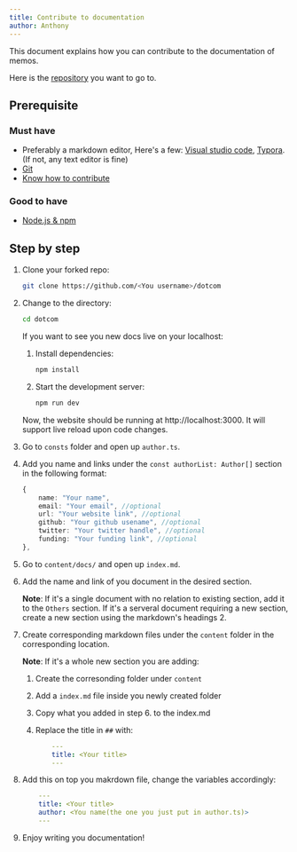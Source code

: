 ```yaml
---
title: Contribute to documentation
author: Anthony
---
```


This document explains how you can contribute to the documentation of memos.

Here is the [repository](https://github.com/usememos/dotcom) you want to go to.

## Prerequisite

### Must have
- Preferably a markdown editor, Here's a few: [Visual studio code](https://code.visualstudio.com/), [Typora](https://typora.io/). (If not, any text editor is fine)
- [Git](https://git-scm.com/downloads)
- [Know how to contribute](https://docs.github.com/en/get-started/quickstart/contributing-to-projects)

### Good to have

- [Node.js & npm](https://docs.npmjs.com/downloading-and-installing-node-js-and-npm)

## Step by step

1. Clone your forked repo:
    ```bash
    git clone https://github.com/<You username>/dotcom
    ```
2. Change to the directory:
    ```bash
    cd dotcom
    ```

    If you want to see you new docs live on your localhost:
    
    1. Install dependencies:
        ```bash
        npm install
        ```
    2. Start the development server:

        ```bash
        npm run dev
        ```

    Now, the website should be running at http://localhost:3000. It will support live reload upon code changes.

3. Go to `consts` folder and open up `author.ts`.
4. Add you name and links under the `const authorList: Author[]` section in the following format:

    ```typescript
    {
        name: "Your name",
        email: "Your email", //optional
        url: "Your website link", //optional
        github: "Your github usename", //optional
        twitter: "Your twitter handle", //optional
        funding: "Your funding link", //optional
    },
    ```
5. Go to `content/docs/` and open up `index.md`.
6. Add the name and link of you document in the desired section. 

    **Note**: If it's a single document with no relation to existing section, add it to the `Others` section. If it's a serveral document requiring a new section, create a new section using the markdown's headings 2.
7. Create corresponding markdown files under the `content` folder in the corresponding location.

    **Note**: If it's a whole new section you are adding: 
        
    1. Create the corresonding folder under `content` 
    2. Add a `index.md` file inside you newly created folder
    3. Copy what you added in step 6. to the index.md
    4. Replace the title in `##` with:
        
        ```yaml
            --- 
            title: <Your title>
            ---
        ```
8. Add this on top you makrdown file, change the variables accordingly:

    ```yaml
        ---
        title: <Your title>
        author: <You name(the one you just put in author.ts)>
        ---
    ```
9. Enjoy writing you documentation!
    


